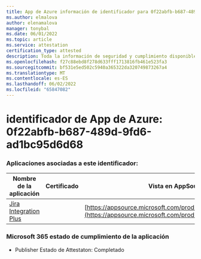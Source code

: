 ```yaml
---
title: App de Azure información de identificador para 0f22abfb-b687-489d-9fd6-ad1bc95d6d68
ms.author: elmalova
author: elenamalova
manager: tonybal
ms.date: 06/01/2022
ms.topic: article
ms.service: attestation
certification_type: attested
description: Toda la información de seguridad y cumplimiento disponible para 0f22abfb-b687-489d-9fd6-ad1bc95d6d68.
ms.openlocfilehash: f27c88ebd8f278d633fff1713816fb461e523fa3
ms.sourcegitcommit: bf531e5ed502c5940a365322da320749873267a4
ms.translationtype: MT
ms.contentlocale: es-ES
ms.lasthandoff: 06/02/2022
ms.locfileid: "65847082"
---
```

# <a name="azure-app-id-0f22abfb-b687-489d-9fd6-ad1bc95d6d68"></a>identificador de App de Azure: 0f22abfb-b687-489d-9fd6-ad1bc95d6d68


### <a name="apps-associated-with-this-id"></a>Aplicaciones asociadas a este identificador:
| **Nombre de la aplicación** | **Certificado** | **Vista en AppSource** |
|--------------|---------------|-----------------------|
| [Jira Integration Plus](../forward/WA200003847.md) |  | [https://appsource.microsoft.com/product/office/WA200003847](https://appsource.microsoft.com/product/office/WA200003847) |

### <a name="microsoft-365-app-compliance-status"></a>Microsoft 365 estado de cumplimiento de la aplicación
- Publisher Estado de Attestaton: Completado
